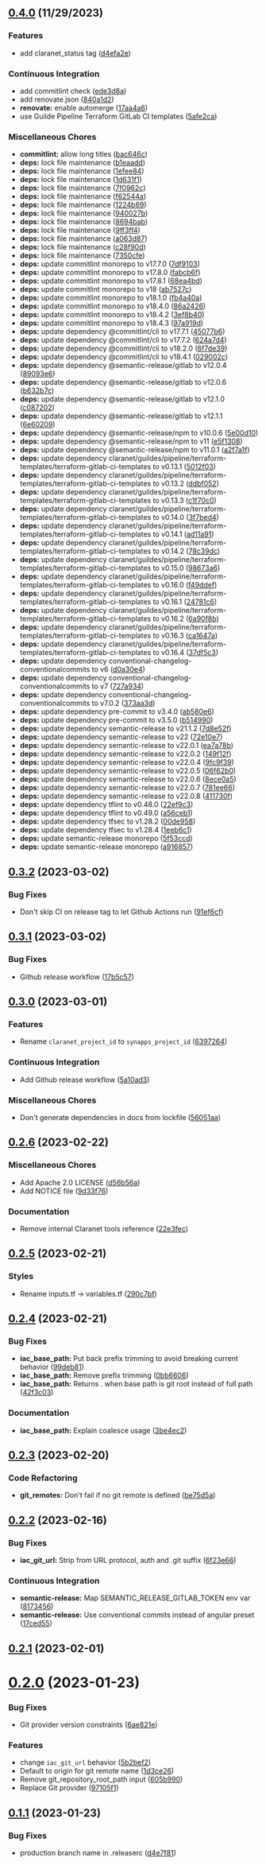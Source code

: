 ## [0.4.0](https://git.fr.clara.net/[secure]/cloud/ccoe/claranet-terraform-default-tags/compare/v0.3.2...v0.4.0) (11/29/2023)


### Features

* add claranet_status tag ([d4efa2e](https://git.fr.clara.net/[secure]/cloud/ccoe/claranet-terraform-default-tags/commit/d4efa2e8e018eae286de0560df76c0872887b732))


### Continuous Integration

* add commitlint check ([ede3d8a](https://git.fr.clara.net/[secure]/cloud/ccoe/claranet-terraform-default-tags/commit/ede3d8a80d07d2845541bb8dde06becdd46b91fd))
* add renovate.json ([840a1d2](https://git.fr.clara.net/[secure]/cloud/ccoe/claranet-terraform-default-tags/commit/840a1d2e00d02c7dd1228903acb34c3ff08e52b8))
* **renovate:** enable automerge ([17aa4a6](https://git.fr.clara.net/[secure]/cloud/ccoe/claranet-terraform-default-tags/commit/17aa4a61e374a058fc9eb6fd695f567336e17d9e))
* use Guilde Pipeline Terraform GitLab CI templates ([5afe2ca](https://git.fr.clara.net/[secure]/cloud/ccoe/claranet-terraform-default-tags/commit/5afe2caa68dca4b1111f4ea9461a992928ecf450))


### Miscellaneous Chores

* **commitlint:** allow long titles ([bac646c](https://git.fr.clara.net/[secure]/cloud/ccoe/claranet-terraform-default-tags/commit/bac646c3863e627f4cdb544db350fd50d74c928e))
* **deps:** lock file maintenance ([b1eaadd](https://git.fr.clara.net/[secure]/cloud/ccoe/claranet-terraform-default-tags/commit/b1eaadd435371add610ad02fc1390e90ef463ce3))
* **deps:** lock file maintenance ([1efee84](https://git.fr.clara.net/[secure]/cloud/ccoe/claranet-terraform-default-tags/commit/1efee844cd9063adb2f49fdc3b1e99db2c5dc598))
* **deps:** lock file maintenance ([1d631f1](https://git.fr.clara.net/[secure]/cloud/ccoe/claranet-terraform-default-tags/commit/1d631f1ab6222f105d0517a4a55216fa5cf876b3))
* **deps:** lock file maintenance ([7f0962c](https://git.fr.clara.net/[secure]/cloud/ccoe/claranet-terraform-default-tags/commit/7f0962c14624e371b0a213256b59f33202ec7190))
* **deps:** lock file maintenance ([f62544a](https://git.fr.clara.net/[secure]/cloud/ccoe/claranet-terraform-default-tags/commit/f62544a8256c18ffa0032897d5055d58cf9eec7b))
* **deps:** lock file maintenance ([1224b69](https://git.fr.clara.net/[secure]/cloud/ccoe/claranet-terraform-default-tags/commit/1224b695bac87dce197d9f772ef78e9b9f8ca175))
* **deps:** lock file maintenance ([940027b](https://git.fr.clara.net/[secure]/cloud/ccoe/claranet-terraform-default-tags/commit/940027bf870ba0db238ca04c0249cc82a59568ad))
* **deps:** lock file maintenance ([8694bab](https://git.fr.clara.net/[secure]/cloud/ccoe/claranet-terraform-default-tags/commit/8694bab25a92ff4ea6be7e07fd2e3585ff683868))
* **deps:** lock file maintenance ([9ff3ff4](https://git.fr.clara.net/[secure]/cloud/ccoe/claranet-terraform-default-tags/commit/9ff3ff4174d6da32103529a6e16969ac6ed7a170))
* **deps:** lock file maintenance ([a063d87](https://git.fr.clara.net/[secure]/cloud/ccoe/claranet-terraform-default-tags/commit/a063d871a572715c254b17127c142eff7e89f2e5))
* **deps:** lock file maintenance ([c28f90d](https://git.fr.clara.net/[secure]/cloud/ccoe/claranet-terraform-default-tags/commit/c28f90d163dd3c9ea2577dec47413e340ec667b7))
* **deps:** lock file maintenance ([7350cfe](https://git.fr.clara.net/[secure]/cloud/ccoe/claranet-terraform-default-tags/commit/7350cfef542710718daea652d3a921569d5c1697))
* **deps:** update commitlint monorepo to v17.7.0 ([7df9103](https://git.fr.clara.net/[secure]/cloud/ccoe/claranet-terraform-default-tags/commit/7df91034032685527998f762379285e9394bc573))
* **deps:** update commitlint monorepo to v17.8.0 ([fabcb6f](https://git.fr.clara.net/[secure]/cloud/ccoe/claranet-terraform-default-tags/commit/fabcb6fd59f34b07d7c2c232a8e9d16247ba27bb))
* **deps:** update commitlint monorepo to v17.8.1 ([68ea4bd](https://git.fr.clara.net/[secure]/cloud/ccoe/claranet-terraform-default-tags/commit/68ea4bdf7c59c8663dc384267ba7e692f998bdb9))
* **deps:** update commitlint monorepo to v18 ([ab7527c](https://git.fr.clara.net/[secure]/cloud/ccoe/claranet-terraform-default-tags/commit/ab7527cb3a90aba5b3e0c7d8314417a1bf4c5b61))
* **deps:** update commitlint monorepo to v18.1.0 ([fb4a40a](https://git.fr.clara.net/[secure]/cloud/ccoe/claranet-terraform-default-tags/commit/fb4a40af011c033def32bf4e256ac280eef0008f))
* **deps:** update commitlint monorepo to v18.4.0 ([86a2426](https://git.fr.clara.net/[secure]/cloud/ccoe/claranet-terraform-default-tags/commit/86a2426daa812498051605f68db00209bea80f2c))
* **deps:** update commitlint monorepo to v18.4.2 ([3ef8b40](https://git.fr.clara.net/[secure]/cloud/ccoe/claranet-terraform-default-tags/commit/3ef8b404fe4ce6a3a517a6af379f43afefd84c9d))
* **deps:** update commitlint monorepo to v18.4.3 ([97a919d](https://git.fr.clara.net/[secure]/cloud/ccoe/claranet-terraform-default-tags/commit/97a919d7d160ff20903690ead1751896889e3e42))
* **deps:** update dependency @commitlint/cli to v17.7.1 ([45077b6](https://git.fr.clara.net/[secure]/cloud/ccoe/claranet-terraform-default-tags/commit/45077b6f4a925ca902aef273f4171229c0d8f400))
* **deps:** update dependency @commitlint/cli to v17.7.2 ([624a7d4](https://git.fr.clara.net/[secure]/cloud/ccoe/claranet-terraform-default-tags/commit/624a7d4759403644a60396a0c9080c6e172f1fdd))
* **deps:** update dependency @commitlint/cli to v18.2.0 ([6f7de39](https://git.fr.clara.net/[secure]/cloud/ccoe/claranet-terraform-default-tags/commit/6f7de39ca805d65eab8d2b3400ad5b64dc0c8791))
* **deps:** update dependency @commitlint/cli to v18.4.1 ([029002c](https://git.fr.clara.net/[secure]/cloud/ccoe/claranet-terraform-default-tags/commit/029002c6a507db451925d8f29055315147163a8f))
* **deps:** update dependency @semantic-release/gitlab to v12.0.4 ([89093e6](https://git.fr.clara.net/[secure]/cloud/ccoe/claranet-terraform-default-tags/commit/89093e603a04d3a1179722b96bac30df2fc5b853))
* **deps:** update dependency @semantic-release/gitlab to v12.0.6 ([b632b7c](https://git.fr.clara.net/[secure]/cloud/ccoe/claranet-terraform-default-tags/commit/b632b7cfdf1242d2665095d03190bcbd29a4fcc2))
* **deps:** update dependency @semantic-release/gitlab to v12.1.0 ([c087202](https://git.fr.clara.net/[secure]/cloud/ccoe/claranet-terraform-default-tags/commit/c08720282462e7745e9b4bdb806ee7f66ba9c08f))
* **deps:** update dependency @semantic-release/gitlab to v12.1.1 ([6e60209](https://git.fr.clara.net/[secure]/cloud/ccoe/claranet-terraform-default-tags/commit/6e60209b734b0e9591e8088d086160211f3f5ed3))
* **deps:** update dependency @semantic-release/npm to v10.0.6 ([5e00d10](https://git.fr.clara.net/[secure]/cloud/ccoe/claranet-terraform-default-tags/commit/5e00d108894814b15e7a26508b6d2fd3919b74f2))
* **deps:** update dependency @semantic-release/npm to v11 ([e5f1308](https://git.fr.clara.net/[secure]/cloud/ccoe/claranet-terraform-default-tags/commit/e5f1308258e6f7541e52050b3923d99ca34a8258))
* **deps:** update dependency @semantic-release/npm to v11.0.1 ([a2f7a1f](https://git.fr.clara.net/[secure]/cloud/ccoe/claranet-terraform-default-tags/commit/a2f7a1f131b9931dfd59b10485e6a4d7f72e6b28))
* **deps:** update dependency claranet/guildes/pipeline/terraform-templates/terraform-gitlab-ci-templates to v0.13.1 ([5012f03](https://git.fr.clara.net/[secure]/cloud/ccoe/claranet-terraform-default-tags/commit/5012f03d604724694405de803567e72d896727a0))
* **deps:** update dependency claranet/guildes/pipeline/terraform-templates/terraform-gitlab-ci-templates to v0.13.2 ([ddbf052](https://git.fr.clara.net/[secure]/cloud/ccoe/claranet-terraform-default-tags/commit/ddbf0527d723241abfdb50ad9b952c03e957767d))
* **deps:** update dependency claranet/guildes/pipeline/terraform-templates/terraform-gitlab-ci-templates to v0.13.3 ([c1f70c0](https://git.fr.clara.net/[secure]/cloud/ccoe/claranet-terraform-default-tags/commit/c1f70c093fcaeddd38fbbc67935efbb84b7b84e8))
* **deps:** update dependency claranet/guildes/pipeline/terraform-templates/terraform-gitlab-ci-templates to v0.14.0 ([3f7bed4](https://git.fr.clara.net/[secure]/cloud/ccoe/claranet-terraform-default-tags/commit/3f7bed47a7d17b9bc1a21b1f18449c0a69893b53))
* **deps:** update dependency claranet/guildes/pipeline/terraform-templates/terraform-gitlab-ci-templates to v0.14.1 ([ad11a91](https://git.fr.clara.net/[secure]/cloud/ccoe/claranet-terraform-default-tags/commit/ad11a916caa7b800ae6c49cd1e7638169e0bfb21))
* **deps:** update dependency claranet/guildes/pipeline/terraform-templates/terraform-gitlab-ci-templates to v0.14.2 ([78c39dc](https://git.fr.clara.net/[secure]/cloud/ccoe/claranet-terraform-default-tags/commit/78c39dc3cd51cd06fcedb46ba8f32063c257951e))
* **deps:** update dependency claranet/guildes/pipeline/terraform-templates/terraform-gitlab-ci-templates to v0.15.0 ([98673a6](https://git.fr.clara.net/[secure]/cloud/ccoe/claranet-terraform-default-tags/commit/98673a67a48cfc07550498c23c695047decf8191))
* **deps:** update dependency claranet/guildes/pipeline/terraform-templates/terraform-gitlab-ci-templates to v0.16.0 ([f49ddef](https://git.fr.clara.net/[secure]/cloud/ccoe/claranet-terraform-default-tags/commit/f49ddef54062f59cdb4a5f58c047b712e2a8f066))
* **deps:** update dependency claranet/guildes/pipeline/terraform-templates/terraform-gitlab-ci-templates to v0.16.1 ([24781c6](https://git.fr.clara.net/[secure]/cloud/ccoe/claranet-terraform-default-tags/commit/24781c6057f6103173aeee21bbbfb5ab797b5e34))
* **deps:** update dependency claranet/guildes/pipeline/terraform-templates/terraform-gitlab-ci-templates to v0.16.2 ([6a90f8b](https://git.fr.clara.net/[secure]/cloud/ccoe/claranet-terraform-default-tags/commit/6a90f8b7db90549bdd6b3e56b50a5dccde7dfff5))
* **deps:** update dependency claranet/guildes/pipeline/terraform-templates/terraform-gitlab-ci-templates to v0.16.3 ([ca1647a](https://git.fr.clara.net/[secure]/cloud/ccoe/claranet-terraform-default-tags/commit/ca1647aeb2ba182276122f25b62d1454e391dacd))
* **deps:** update dependency claranet/guildes/pipeline/terraform-templates/terraform-gitlab-ci-templates to v0.16.4 ([37df5c3](https://git.fr.clara.net/[secure]/cloud/ccoe/claranet-terraform-default-tags/commit/37df5c3d3f354da2b4275c13fdd56d7736a33f7e))
* **deps:** update dependency conventional-changelog-conventionalcommits to v6 ([d0a30e4](https://git.fr.clara.net/[secure]/cloud/ccoe/claranet-terraform-default-tags/commit/d0a30e4b65e5da76bb5a633ce9ec17d2d74f1fa0))
* **deps:** update dependency conventional-changelog-conventionalcommits to v7 ([727a934](https://git.fr.clara.net/[secure]/cloud/ccoe/claranet-terraform-default-tags/commit/727a9348e39c998a240b1bcd7c5cf3092b98dcf4))
* **deps:** update dependency conventional-changelog-conventionalcommits to v7.0.2 ([373aa3d](https://git.fr.clara.net/[secure]/cloud/ccoe/claranet-terraform-default-tags/commit/373aa3d0846df47248a0e5e64bc8c14df1fe013c))
* **deps:** update dependency pre-commit to v3.4.0 ([ab580e6](https://git.fr.clara.net/[secure]/cloud/ccoe/claranet-terraform-default-tags/commit/ab580e6ff419633a8abf04e4538a31093507e39e))
* **deps:** update dependency pre-commit to v3.5.0 ([b514990](https://git.fr.clara.net/[secure]/cloud/ccoe/claranet-terraform-default-tags/commit/b514990f0e6c2aebfefec8d4c18c553522f0e15b))
* **deps:** update dependency semantic-release to v21.1.2 ([7d8e52f](https://git.fr.clara.net/[secure]/cloud/ccoe/claranet-terraform-default-tags/commit/7d8e52fb6b88e70029475f247b2d4466395f0a6d))
* **deps:** update dependency semantic-release to v22 ([72e10e7](https://git.fr.clara.net/[secure]/cloud/ccoe/claranet-terraform-default-tags/commit/72e10e75423447bcf767036de562ea122d0c6603))
* **deps:** update dependency semantic-release to v22.0.1 ([ea7a78b](https://git.fr.clara.net/[secure]/cloud/ccoe/claranet-terraform-default-tags/commit/ea7a78b2ae0ccba75e3f2b4871cb354f898e074d))
* **deps:** update dependency semantic-release to v22.0.2 ([149f12f](https://git.fr.clara.net/[secure]/cloud/ccoe/claranet-terraform-default-tags/commit/149f12f67362b5fa5f7f19f1d6f405fb8c2d8721))
* **deps:** update dependency semantic-release to v22.0.4 ([9fc9f39](https://git.fr.clara.net/[secure]/cloud/ccoe/claranet-terraform-default-tags/commit/9fc9f398427155f88c9e00286f0831a2f395e40c))
* **deps:** update dependency semantic-release to v22.0.5 ([06f62b0](https://git.fr.clara.net/[secure]/cloud/ccoe/claranet-terraform-default-tags/commit/06f62b0b7318f6dddcc1d709511de69e5b090d2e))
* **deps:** update dependency semantic-release to v22.0.6 ([8ece0a5](https://git.fr.clara.net/[secure]/cloud/ccoe/claranet-terraform-default-tags/commit/8ece0a5d43f726c5293f9dda823a189c67d6e277))
* **deps:** update dependency semantic-release to v22.0.7 ([781ee66](https://git.fr.clara.net/[secure]/cloud/ccoe/claranet-terraform-default-tags/commit/781ee66cd01cb78d8436aeb91a2b4ce6dea86117))
* **deps:** update dependency semantic-release to v22.0.8 ([411730f](https://git.fr.clara.net/[secure]/cloud/ccoe/claranet-terraform-default-tags/commit/411730f9af115dce0f960e7ced498275a63c8a30))
* **deps:** update dependency tflint to v0.48.0 ([22ef9c3](https://git.fr.clara.net/[secure]/cloud/ccoe/claranet-terraform-default-tags/commit/22ef9c37d11b272824c18313aefd72b176ba85bb))
* **deps:** update dependency tflint to v0.49.0 ([a56ceb1](https://git.fr.clara.net/[secure]/cloud/ccoe/claranet-terraform-default-tags/commit/a56ceb15e9b5162106df1dfaadc0f26b34b98a35))
* **deps:** update dependency tfsec to v1.28.2 ([00de958](https://git.fr.clara.net/[secure]/cloud/ccoe/claranet-terraform-default-tags/commit/00de958f9f31cfc9368c7cf141a3d69487fb5f4d))
* **deps:** update dependency tfsec to v1.28.4 ([1eeb6c1](https://git.fr.clara.net/[secure]/cloud/ccoe/claranet-terraform-default-tags/commit/1eeb6c1f7e5fd8ae75459a4e1a4e76bc000d850a))
* **deps:** update semantic-release monorepo ([5f53ccd](https://git.fr.clara.net/[secure]/cloud/ccoe/claranet-terraform-default-tags/commit/5f53ccd6bf83ec9ff5a25011d894389af2515ee4))
* **deps:** update semantic-release monorepo ([a916857](https://git.fr.clara.net/[secure]/cloud/ccoe/claranet-terraform-default-tags/commit/a916857f74f227095b403f324b75042c29d1a18d))

## [0.3.2](https://git.fr.clara.net/claranet/projects/cloud/ccoe/claranet-terraform-default-tags/compare/v0.3.1...v0.3.2) (2023-03-02)


### Bug Fixes

* Don't skip CI on release tag to let Github Actions run ([91ef6cf](https://git.fr.clara.net/claranet/projects/cloud/ccoe/claranet-terraform-default-tags/commit/91ef6cfd7425e4d205fc16a0bc2ca4c2c4ebb9de))

## [0.3.1](https://git.fr.clara.net/claranet/projects/cloud/ccoe/claranet-terraform-default-tags/compare/v0.3.0...v0.3.1) (2023-03-02)


### Bug Fixes

* Github release workflow ([17b5c57](https://git.fr.clara.net/claranet/projects/cloud/ccoe/claranet-terraform-default-tags/commit/17b5c57c7219776adb5600a90f93ae2206970dfa))

## [0.3.0](https://git.fr.clara.net/claranet/projects/cloud/ccoe/claranet-terraform-default-tags/compare/v0.2.6...v0.3.0) (2023-03-01)


### Features

* Rename `claranet_project_id` to `synapps_project_id` ([6397264](https://git.fr.clara.net/claranet/projects/cloud/ccoe/claranet-terraform-default-tags/commit/63972646b0027fedf8ade2212ebecae14581f4cd))


### Continuous Integration

* Add Github release workflow ([5a10ad3](https://git.fr.clara.net/claranet/projects/cloud/ccoe/claranet-terraform-default-tags/commit/5a10ad3de32f160a2211f7c12553b27310d526b8))


### Miscellaneous Chores

* Don't generate dependencies in docs from lockfile ([56051aa](https://git.fr.clara.net/claranet/projects/cloud/ccoe/claranet-terraform-default-tags/commit/56051aa6fe4d009d693576b0dea6ef7a8d48a396))

## [0.2.6](https://git.fr.clara.net/claranet/projects/cloud/ccoe/claranet-terraform-default-tags/compare/v0.2.5...v0.2.6) (2023-02-22)


### Miscellaneous Chores

* Add Apache 2.0 LICENSE ([d56b56a](https://git.fr.clara.net/claranet/projects/cloud/ccoe/claranet-terraform-default-tags/commit/d56b56ac4d33811d43729da1421badfcb90f7220))
* Add NOTICE file ([9d33f76](https://git.fr.clara.net/claranet/projects/cloud/ccoe/claranet-terraform-default-tags/commit/9d33f76ee03dbf5b401933bdcf8f1550075cb8a4))


### Documentation

* Remove internal Claranet tools reference ([22e3fec](https://git.fr.clara.net/claranet/projects/cloud/ccoe/claranet-terraform-default-tags/commit/22e3fecfbdb41b8e895a4532774e7b7461fd05dc))

## [0.2.5](https://git.fr.clara.net/claranet/projects/cloud/ccoe/claranet-terraform-default-tags/compare/v0.2.4...v0.2.5) (2023-02-21)


### Styles

* Rename inputs.tf -> variables.tf ([290c7bf](https://git.fr.clara.net/claranet/projects/cloud/ccoe/claranet-terraform-default-tags/commit/290c7bfaac6e241b1ca7f7daee2e67ffb98bad9d))

## [0.2.4](https://git.fr.clara.net/claranet/projects/cloud/ccoe/claranet-terraform-default-tags/compare/v0.2.3...v0.2.4) (2023-02-21)


### Bug Fixes

* **iac_base_path:** Put back prefix trimming to avoid breaking current behavior ([99deb81](https://git.fr.clara.net/claranet/projects/cloud/ccoe/claranet-terraform-default-tags/commit/99deb81cefaf8746551475f496e6fc7ec66db075))
* **iac_base_path:** Remove prefix trimming ([0bb6606](https://git.fr.clara.net/claranet/projects/cloud/ccoe/claranet-terraform-default-tags/commit/0bb66060294de087e6073bf9e5839940edbe7634))
* **iac_base_path:** Returns . when base path is git root instead of full path ([42f3c03](https://git.fr.clara.net/claranet/projects/cloud/ccoe/claranet-terraform-default-tags/commit/42f3c038d2d99b58ecda5ec44ea32e53eaea2aa9))


### Documentation

* **iac_base_path:** Explain coalesce usage ([3be4ec2](https://git.fr.clara.net/claranet/projects/cloud/ccoe/claranet-terraform-default-tags/commit/3be4ec257a96d08513b840bc3f240c2bfaadc29b))

## [0.2.3](https://git.fr.clara.net/claranet/projects/cloud/ccoe/claranet-terraform-default-tags/compare/v0.2.2...v0.2.3) (2023-02-20)


### Code Refactoring

* **git_remotes:** Don't fail if no git remote is defined ([be75d5a](https://git.fr.clara.net/claranet/projects/cloud/ccoe/claranet-terraform-default-tags/commit/be75d5ab0af8f12a7989977c46e3f69a458f9906))

## [0.2.2](https://git.fr.clara.net/claranet/projects/cloud/ccoe/claranet-terraform-default-tags/compare/v0.2.1...v0.2.2) (2023-02-16)


### Bug Fixes

* **iac_git_url:** Strip from URL protocol, auth and .git suffix ([6f23e66](https://git.fr.clara.net/claranet/projects/cloud/ccoe/claranet-terraform-default-tags/commit/6f23e661a2a7ba91ef417cd129c119626b19f230))


### Continuous Integration

* **semantic-release:** Map SEMANTIC_RELEASE_GITLAB_TOKEN env var ([8173456](https://git.fr.clara.net/claranet/projects/cloud/ccoe/claranet-terraform-default-tags/commit/81734566f1ecc5e5db37eea83ee8a985275435ea))
* **semantic-release:** Use conventional commits instead of angular preset ([17ced55](https://git.fr.clara.net/claranet/projects/cloud/ccoe/claranet-terraform-default-tags/commit/17ced55a8e47d506424b65829ecbdd174569851c))

## [0.2.1](https://git.fr.clara.net/claranet/projects/cloud/ccoe/claranet-terraform-default-tags/compare/v0.2.0...v0.2.1) (2023-02-01)

# [0.2.0](https://git.fr.clara.net/claranet/projects/cloud/ccoe/claranet-terraform-default-tags/compare/v0.1.1...v0.2.0) (2023-01-23)


### Bug Fixes

* Git provider version constraints ([6ae821e](https://git.fr.clara.net/claranet/projects/cloud/ccoe/claranet-terraform-default-tags/commit/6ae821e2f4bd4f03e5507428ab4832ee99aab19a))


### Features

* change `iac_git_url` behavior ([5b2bef2](https://git.fr.clara.net/claranet/projects/cloud/ccoe/claranet-terraform-default-tags/commit/5b2bef2d48a5bc9c4100f3b73b4f2b280424d51d))
* Default to origin for git remote name ([1d3ce26](https://git.fr.clara.net/claranet/projects/cloud/ccoe/claranet-terraform-default-tags/commit/1d3ce2632869598424d9327ab796802c41bc3459))
* Remove git_repository_root_path input ([605b990](https://git.fr.clara.net/claranet/projects/cloud/ccoe/claranet-terraform-default-tags/commit/605b990510a6632114f4b5cf48c1a9df82fe3380))
* Replace Git provider ([97105f1](https://git.fr.clara.net/claranet/projects/cloud/ccoe/claranet-terraform-default-tags/commit/97105f1a828246d1bfe1685600b4178b0ff2893f))

## [0.1.1](https://git.fr.clara.net/claranet/projects/cloud/ccoe/claranet-terraform-default-tags/compare/v0.1.0...v0.1.1) (2023-01-23)


### Bug Fixes

* production branch name in .releaserc ([d4e7f81](https://git.fr.clara.net/claranet/projects/cloud/ccoe/claranet-terraform-default-tags/commit/d4e7f8173c0c893d3488703d6bef22645f8b3ea5))
